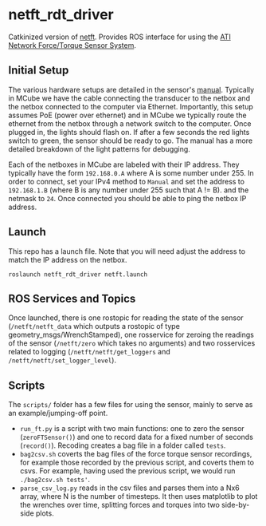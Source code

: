 # netft_rdt_driver

Catkinized version of [netft](https://github.com/mcubelab/netft). Provides ROS interface for using the [ATI Network Force/Torque Sensor System](https://www.ati-ia.com/products/ft/sensors.aspx). 

## Initial Setup

The various hardware setups are detailed in the sensor's [manual](https://www.ati-ia.com/app_content/documents/9620-05-NET%20FT.pdf). Typically in MCube we have the cable connecting the transducer to the netbox and the netbox connected to the computer via Ethernet. Importantly, this setup assumes PoE (power over ethernet) and in MCube we typically route the ethernet from the netbox through a network switch to the computer. Once plugged in, the lights should flash on. If after a few seconds the red lights switch to green, the sensor should be ready to go. The manual has a more detailed breakdown of the light patterns for debugging. 

Each of the netboxes in MCube are labeled with their IP address. They typically have the form `192.168.0.A` where A is some number under 255. In order to connect, set your IPv4 method to `Manual` and set the address to `192.168.1.B` (where B is any number under 255 such that A != B).  and the netmask to `24`. Once connected you should be able to ping the netbox IP address. 


## Launch 

This repo has a launch file. Note that you will need adjust the address to match the IP address on the netbox. 

```
roslaunch netft_rdt_driver netft.launch
```

## ROS Services and Topics

Once launched, there is one rostopic for reading the state of the sensor (`/netft/netft_data` which outputs a rostopic of type geometry_msgs/WrenchStamped), one rosservice for zeroing the readings of the sensor (`/netft/zero` which takes no arguments) and two rosservices related to logging (`/netft/netft/get_loggers` and 
`/netft/netft/set_logger_level`).

## Scripts

The `scripts/` folder has a few files for using the sensor, mainly to serve as an example/jumping-off point. 

- `run_ft.py` is a script with two main functions: one to zero the sensor (`zeroFTSensor()`) and one to record data for a fixed number of seconds (`record()`). Recoding creates a bag file in a folder called `tests`. 
- `bag2csv.sh` coverts the bag files of the force torque sensor recordings, for example those recorded by the previous script, and coverts them to csvs. For example, having used the previous script, we would run `./bag2csv.sh tests'`. 
- `parse_csv_log.py` reads in the csv files and parses them into a Nx6 array, where N is the number of timesteps. It then uses matplotlib to plot the wrenches over time, splitting forces and torques into two side-by-side plots. 
